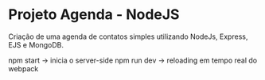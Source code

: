 # Projeto Agenda - NodeJS

Criação de uma agenda de contatos simples utilizando NodeJs, Express, EJS e MongoDB.

npm start -> inicia o server-side
npm run dev -> reloading em tempo real do webpack
